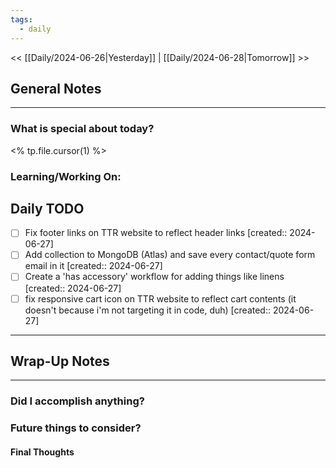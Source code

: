 ```yaml
---
tags:
  - daily
---
```

<< [[Daily/2024-06-26|Yesterday]] |  [[Daily/2024-06-28|Tomorrow]] >>

## General Notes
---
### What is special about today?
<% tp.file.cursor(1) %>

### Learning/Working On:



## Daily TODO
- [ ] Fix footer links on TTR website to reflect header links  [created:: 2024-06-27]
- [ ] Add collection to MongoDB (Atlas) and save every contact/quote form email in it  [created:: 2024-06-27]
- [ ] Create a 'has accessory' workflow for adding things like linens  [created:: 2024-06-27]
- [ ] fix responsive cart icon on TTR website to reflect cart contents (it doesn't because i'm not targeting it in code, duh)  [created:: 2024-06-27]
---




## Wrap-Up Notes
---
### Did I accomplish anything?
### Future things to consider?
#### Final Thoughts

